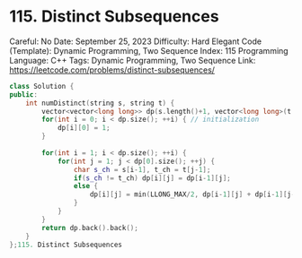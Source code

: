 # 115. Distinct Subsequences

Careful: No
Date: September 25, 2023
Difficulty: Hard
Elegant Code (Template): Dynamic Programming, Two Sequence
Index: 115
Programming Language: C++
Tags: Dynamic Programming, Two Sequence
Link: https://leetcode.com/problems/distinct-subsequences/

```cpp
class Solution {
public:
    int numDistinct(string s, string t) {
        vector<vector<long long>> dp(s.length()+1, vector<long long>(t.length()+1));
        for(int i = 0; i < dp.size(); ++i) { // initialization
            dp[i][0] = 1;
        }
        
        for(int i = 1; i < dp.size(); ++i) {
            for(int j = 1; j < dp[0].size(); ++j) {
                char s_ch = s[i-1], t_ch = t[j-1];
                if(s_ch != t_ch) dp[i][j] = dp[i-1][j];
                else {
                    dp[i][j] = min(LLONG_MAX/2, dp[i-1][j] + dp[i-1][j-1]);
                }
            }
        }
        return dp.back().back();
    }
};115. Distinct Subsequences
```